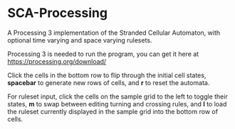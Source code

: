 # SCA-Processing
A Processing 3 implementation of the Stranded Cellular Automaton, with optional time varying and space varying rulesets.

Processing 3 is needed to run the program, you can get it here at https://processing.org/download/

Click the cells in the bottom row to flip through the initial cell states, **spacebar** to generate new rows of cells, and **r** to reset the automata. 

For ruleset input, click the cells on the sample grid to the left to toggle their states, **m** to swap between editing turning and crossing rules, and **l** to load the ruleset currently displayed in the sample grid into the bottom row of cells.
